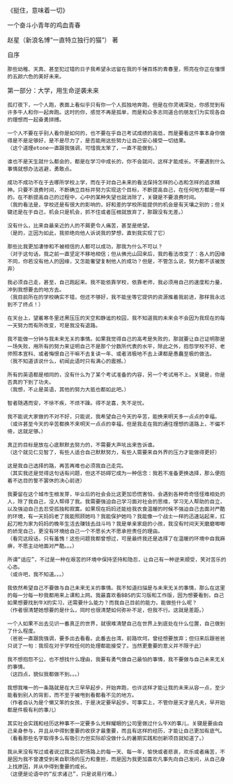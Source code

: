 《挺住，意味着一切》

一个奋斗小青年的鸡血青春

赵星（新浪名博“一直特立独行的猫”） 著



自序

    那些幼稚、天真、甚至犯过错的日子我希望永远留在我的千锤百炼的青春里，照亮在你正在憧憬的五颜六色的美好未来。

第一部分：大学，用生命逆袭未来

    孤灯夜下，一个人跑，表面上看似乎只有你一个人孤独地奔跑，但是在你灵魂深处，你感觉到有许多牛人和你一起奔跑。这时的你，感觉不再是孤单，而是和众多志同道合的朋友们为实现各自的理想而一起奋勇拼搏。

    一个人不要在乎别人看你是如何的，也不要在乎自己考试成绩的高低，而是要看这件事本身你做得是不是足够好，是不是尽力了，是否能用这些努力让自己安心接受一切结果。
    （这个道理etone一直跟我强调，可惜我太笨了，一直不能做到。）

    谁也不是天生就什么都会的，都是在学习中成长的，你不会就问，这样才能成长。不要遇到什么事情就想办法逃避，勇敢点。

    成功不成功不在于去哪所学校上学，而在于对自己未来的看法保持怎样的心态和怎样的追求精神。只要不浪费时间，不断确立目标并努力实现这个目标，不断提高自己，在任何地方都是一样的。在不断提高自己的过程中，心中的某种失望也就消除了，关键是不要浪费时间。
    （我的看法是，学校还是有很大的影响的，好和差的学校所能提供的机会是有天壤之别的；但关键还是在于自己，机会只是机会，抓不住或者压根就放弃了，那跟没有无差。）

    没有什么，比来自最亲近的人的不屑更令人痛苦，甚至是绝望。
    （是的，正因为如此，我拒绝向他人诉说我的梦想，直到我实现了它）

    那些比我更加凄惨和不被相信的人都可以成功，那我为什么不可以？
    （对于这句话，我之前一直坚定不移地相信；但从佛光山回来后，我的看法改变了：各人的因缘不同，你若没有他人的因缘，又怎能奢望复制他人的成功？但是，不管怎么说，努力都不该被放弃）

    我必须自己走，甚至，自己跑起来。我不能依靠学校，依靠老师，我必须用自己的速度和力量，冲到我想要去的地方去。
    （我目前所在的学校确实不错，但还不够好，我不能坐等它提供的资源推着我前进，那样我永远到不了终点！）

    在天台上，望着寒冬里还黑压压的天空和静谧的校园，我不知道我的未来会不会因为我现在的每一天努力而有所改变，可是我没有退路。

    我不能做一分钟与我未来无关的事情。如果我觉得自己的高考是失败的，那就要让自己证明那是一场失败，用所有的努力来证明自己不是那个分数所代表的水平，除此之外，抱怨学校不好、老师照本宣科、或者悔恨自己干嘛不去复读一年、或者消极地不去上课都是愚蠢至极的做法。
    （我不知道该说什么，初闻此语时只有满心的震撼。）

    所有的英语都是相同的，没有什么为了某个考试准备的内容，另一个考试用不上。关键是，你是否真的下到了功夫。
    （我想，不止是英语，其他的努力大抵也都如此吧。）

    智者随遇而安，不徐不疾，不烦不躁。得不足喜，失不足忧。

    我不能说大家做的不对不好，只能说，我希望自己今天的辛苦，能换来明天多一点点的幸福。
    （或许甚至今天的辛苦都换不来明天一点点的幸福，但是我走在我的通往理想的道路上，不偏不倚，这就足够。）

    真正的目标是放在心底默默去努力的，不需要大声吼出来告诉谁。
    （这个就见仁见智了，有些人适合自己默默努力，有些人需要来自外界的压力才能做得更好）

    这是我自己选择的路，再苦再难也必须我自己走完。
    （其实我还是觉得这句话有问题，但这不妨碍它成为一种信念：我若不准备更换选择，那么便抱着不达目的誓不罢休的决心前进）

    我要留在这个城市生根发芽，毕业后的社会会比这更加恐慌害怕，会遇到各种奇奇怪怪难相处的人，除了我自己，没人帮得了我。我需要强迫自己学习面对社会的思维，学习无人帮助的自立，以及强迫自己去忍受孤独和寂寞。如果现在妈妈还能给我衣食温暖的时候不强迫自己去面对严酷的环境，有一天妈妈老了我能照顾她吗？我能保护她吗？我能像一个战士一样的迅速站起来，扛起刀枪为家为妈妈的晚年生活去赚钱去战斗吗？我是单亲家庭的小孩，我没有时间天天磨磨唧唧的娇宠自己，更没有环境给自己一个不愿长大不愿承担责任的理由。
    （看完这段话，只有羞愧！这些问题我都曾想过，可是最终我还是选择了在温暖的环境中自我麻痹，不愿主动地面对严酷。。。）

    所谓“适应”，不过是一种在艰苦的环境中保持坚持和隐忍，让自己有一种逆来顺受，笑对苦乐的心态。
    （或许吧，我不知道。。。）

    我依然希望自己不要做与自己未来无关的事情。我不知道扫描是与未来无关的事情，那么在这里的每一分每一秒我都用来上课和上网。我最喜欢看BBS的实习版和工作版，因为想要看到，自己如果想要找到牛X的实习，还需要什么能力？而我自己目前的能力，能做些什么呢？
    （作者很清楚她想要的是什么，同时也很清楚如何弥补不足，但我不行。这就是差距。）

    一个人如果不出去见识一番真正的世界，就很难清楚自己在世界上到底处在什么位置，自己做到了什么程度。
    （爸爸一直跟我强调，要多出去看看。此番去台湾，前路坎坷，曾经想要放弃；但归来后跟爸爸只说了一句：我现在对于学校任何的处理都能接受了。当然更重要的意义并不限于此）

    我不想抱怨不公，也不想找什么理由，我要有勇气做自己最怕的事情，我不要做与自己未来无关的事情。
    （这四点，貌似我都做不到。。。）

    我想我唯一的一条路就是在大三早早起步，开始奔跑，也许这样才能让我的未来从容一点，至少能看到别人的背影，而不至于被甩到看都看不见的地方。
    （作者自认为是个懒又笨的女孩，于是决定要早起步。可事实上，不管你是天才是凡夫，早开始都是件极有利的事儿）

    其实社会实践和经历这种事不一定要多么光鲜耀眼的公司里做过什么牛X的事儿，关键是要由自己亲身参与，并且从中得到重要的收获才最重要，而且有这样的经历，才能让自己更加有底气。
    （看看那些名字取得多么有吸引力但实际却没做什么的暑期实践和创新项目就知道了。）

    我从来没有写过或者说过我之后职场路上的每一天、每一年，愉快或者悲哀，欢乐或者痛苦，不是因为我不曾遭受到来自职场的压力和重担，而是因为我更加喜欢凡事先向自己发问，从自己身上找原因，并从中得到重要的成长。
    （这便是论语中的“反求诸己”，只是说易行难。）


